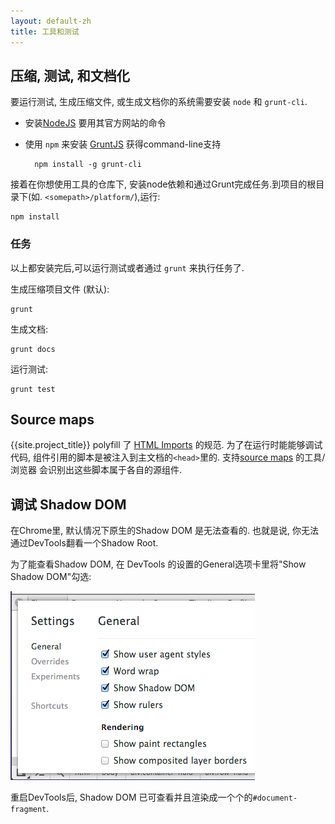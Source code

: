 ```yaml
---
layout: default-zh
title: 工具和测试
---
```


## 压缩, 测试, 和文档化

要运行测试, 生成压缩文件, 或生成文档你的系统需要安装 `node` 和
`grunt-cli`.

* 安装[NodeJS](http://nodejs.org) 要用其官方网站的命令
* 使用 `npm` 来安装 [GruntJS](http://gruntjs.com) 获得command-line支持
	
		npm install -g grunt-cli

接着在你想使用工具的仓库下, 安装node依赖和通过Grunt完成任务.到项目的根目录下(如. `<somepath>/platform/`),运行:

    npm install

### 任务

以上都安装完后,可以运行测试或者通过 `grunt` 来执行任务了.

生成压缩项目文件 (默认):

    grunt

生成文档:

    grunt docs
    
运行测试:

    grunt test

## Source maps

{{site.project_title}} polyfill 了 [HTML Imports](/platform/html-imports.html) 的规范. 为了在运行时能能够调试代码, 组件引用的脚本是被注入到主文档的`<head>`里的. 支持[source maps](http://www.html5rocks.com/en/tutorials/developertools/sourcemaps/) 的工具/浏览器 会识别出这些脚本属于各自的源组件.

## 调试 Shadow DOM

在Chrome里, 默认情况下原生的Shadow DOM 是无法查看的. 也就是说, 你无法通过DevTools翻看一个Shadow Root. 

为了能查看Shadow DOM, 在 DevTools 的设置的General选项卡里将"Show Shadow DOM"勾选:

![Enable "Show Shadow DOM" in the Devtools](/images/showshadowdom.png 'Enable "Show Shadow DOM" in the Devtools')

重启DevTools后, Shadow DOM 已可查看并且渲染成一个个的`#document-fragment`.
